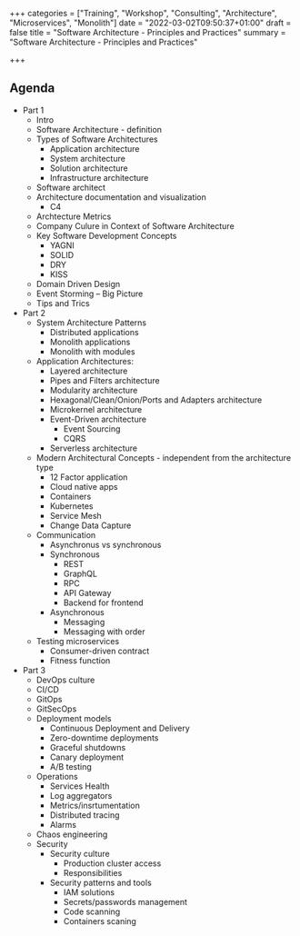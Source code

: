 +++
categories = ["Training", "Workshop", "Consulting", "Architecture", "Microservices", "Monolith"]
date = "2022-03-02T09:50:37+01:00"
draft = false
title = "Software Architecture - Principles and Practices"
summary = "Software Architecture - Principles and Practices"

+++

## Agenda

* Part 1
  * Intro
  * Software Architecture - definition
  * Types of Software Architectures
    * Application architecture
    * System architecture
    * Solution architecture
    * Infrastructure architecture
  * Software architect
  * Architecture documentation and visualization
    * C4
  * Archtecture Metrics
  * Company Culure in Context of Software Architecture
  * Key Software Development Concepts
    * YAGNI
    * SOLID
    * DRY
    * KISS
  * Domain Driven Design
  * Event Storming – Big Picture
  * Tips and Trics
* Part 2
  * System Architecture Patterns
    * Distributed applications
    * Monolith applications
    * Monolith with modules
  * Application Architectures:
    * Layered architecture
    * Pipes and Filters architecture
    * Modularity architecture
    * Hexagonal/Clean/Onion/Ports and Adapters architecture
    * Microkernel architecture
    * Event-Driven architecture
      * Event Sourcing
      * CQRS
    * Serverless architecture
  * Modern Architectural Concepts - independent from the architecture type
    * 12 Factor application
    * Cloud native apps
    * Containers
    * Kubernetes
    * Service Mesh
    * Change Data Capture
  * Communication
    * Asynchronus vs synchronous
    * Synchronous
      * REST
      * GraphQL
      * RPC
      * API Gateway
      * Backend for frontend
    * Asynchronous
      * Messaging
      * Messaging with order
  * Testing microservices
    * Consumer-driven contract
    * Fitness function
* Part 3
  * DevOps culture
  * CI/CD
  * GitOps
  * GitSecOps
  * Deployment models
    * Continuous Deployment and Delivery
    * Zero-downtime deployments
    * Graceful shutdowns
    * Canary deployment
    * A/B testing
  * Operations
    * Services Health
    * Log aggregators
    * Metrics/insrtumentation
    * Distributed tracing
    * Alarms
  * Chaos engineering
  * Security
    * Security culture
      * Production cluster access
      * Responsibilities
    * Security patterns and tools
      * IAM solutions
      * Secrets/passwords management
      * Code scanning
      * Containers scaning
